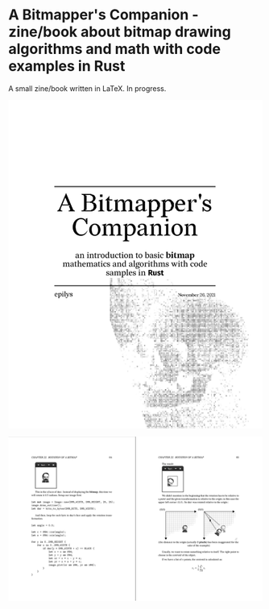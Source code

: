 # A Bitmapper's Companion - zine/book about bitmap drawing algorithms and math with code examples in Rust

A small zine/book written in LaTeX. In progress.

![cover_sample](./cover_sample.png?raw=true)

![page_sample](./page_sample.png?raw=true)
